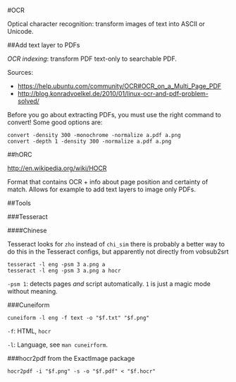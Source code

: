 #OCR

Optical character recognition: transform images of text into ASCII or Unicode.

##Add text layer to PDFs

*OCR indexing*: transform PDF text-only to searchable PDF.

Sources:

- <https://help.ubuntu.com/community/OCR#OCR_on_a_Multi_Page_PDF>
- <http://blog.konradvoelkel.de/2010/01/linux-ocr-and-pdf-problem-solved/>

Before you go about extracting PDFs, you must use the right command to convert! Some good options are:

    convert -density 300 -monochrome -normalize a.pdf a.png
    convert -depth 1 -density 300 -normalize a.pdf a.png

##hORC

<http://en.wikipedia.org/wiki/HOCR>

Format that contains OCR + info about page position and certainty of match. Allows for example to add text layers to image only PDFs.

##Tools

###Tesseract

####Chinese

Tesseract looks for `zho` instead of `chi_sim` there is probably a better way to do this in the Tesseract configs, but apparently not directly from vobsub2srt

    tesseract -l eng -psm 3 a.png a
    tesseract -l eng -psm 3 a.png a hocr

`-psm 1`: detects pages *and* script automatically. `1` is just a magic mode without meaning.

###Cuneiform

    cuneiform -l eng -f text -o "$f.txt" "$f.png"

`-f`: HTML, `hocr`

`-l`: Language, see `man cuneirform`.

###hocr2pdf from the ExactImage package

    hocr2pdf -i "$f.png" -s -o "$f.pdf" < "$f.hocr"
